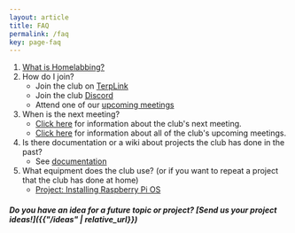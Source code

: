 ```yaml
---
layout: article
title: FAQ
permalink: /faq
key: page-faq
---
```


1. [What is Homelabbing?](/meetings/past_meetings/2024-11-04-meeting)
1. How do I join?
    - Join the club on [TerpLink](https://terplink.umd.edu/organization/homelab-club)
    - Join the club [Discord](/discord)
    - Attend one of our [upcoming meetings](/meetings)
1. When is the next meeting?
    - [Click here](/next) for information about the club's next meeting.
    - [Click here](/meetings) for information about all of the club's upcoming meetings.
1. Is there documentation or a wiki about projects the club has done in the past?
    - See [documentation](/docs)
1. What equipment does the club use? (or if you want to repeat a project that the club has done at home)
    - [Project: Installing Raspberry Pi OS](/meetings/past_meetings/2024-12-02-meeting)


#### *Do you have an idea for a future topic or project? [Send us your project ideas!]({{"/ideas" | relative_url}})*